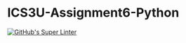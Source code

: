 # ICS3U-Assignment6-Python

[![GitHub's Super Linter](https://github.com/noah-mccaskill/ICS3U-Assignment6-Python/workflows/GitHub's%20Super%20Linter/badge.svg)](https://github.com/noah-mccaskill/ICS3U-Assignment6-Python/actions)
